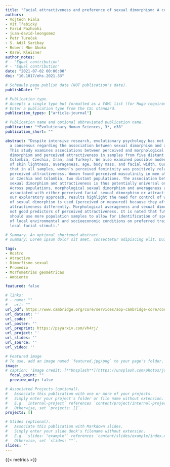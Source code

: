 ```yaml
---
title: "Facial attractiveness and preference of sexual dimorphism: A comparison across five populations"
authors:
- Vojtěch Fiala
- Vít Třebický
- Farid Pazhoohi
- juan-david-leongomez
- Petr Tureček
- S. Adil Saribay
- Robert Mbe Akoko
- Karel Kleisner
author_notes:
# - "Equal contribution"
# - "Equal contribution"
date: "2021-07-02 00:00:00"
doi: "10.1017/ehs.2021.33"

# Schedule page publish date (NOT publication's date).
publishDate: ""

# Publication type.
# Accepts a single type but formatted as a YAML list (for Hugo requirements).
# Enter a publication type from the CSL standard.
publication_types: ["article-journal"]

# Publication name and optional abbreviated publication name.
publication: "*Evolutionary Human Sciences, 3*, e38"
publication_short: ""

abstract: "Despite intensive research, evolutionary psychology has not yet reached
  a consensus regarding the association between sexual dimorphism and attractiveness.
  This study examines associations between perceived and morphological facial sexual
  dimorphism and perceived attractiveness in samples from five distant countries (Cameroon,
  Colombia, Czechia, Iran, and Turkey). We also examined possible moderating effects
  of skin lightness, averageness, age, body mass, and facial width. Our results suggest
  that in all samples, women’s perceived femininity was positively related to their
  perceived attractiveness. Women found perceived masculinity in men attractive only
  in Czechia and Colombia, two distant populations. The association between perceived
  sexual dimorphism and attractiveness is thus potentially universal only for women.
  Across populations, morphological sexual dimorphism and averageness are not universally
  associated with either perceived facial sexual dimorphism or attractiveness. With
  our exploratory approach, results highlight the need for control of which measure
  of sexual dimorphism is used (perceived or measured) because they affect perceived
  attractiveness differently. Morphological averageness and sexual dimorphism are
  not good predictors of perceived attractiveness. It is noted that future studies
  should use more population samples to allow for identification of specific effects
  of local environmental and socioeconomic conditions on preferred traits in unmanipulated
  local facial stimuli."

# Summary. An optional shortened abstract.
# summary: Lorem ipsum dolor sit amet, consectetur adipiscing elit. Duis posuere tellus ac convallis placerat.

tags:
- Rostro
- Atractivo
- Dimorfismo sexual
- Promedio
- Morfometrías geométricas
- Ambiente

featured: false

# links:
# - name: ""
#   url: ""
url_pdf: https://www.cambridge.org/core/services/aop-cambridge-core/content/view/855665E31FE47492B4F5356B5F34FE7F/S2513843X21000335a_hi.pdf/facial-attractiveness-and-preference-of-sexual-dimorphism-a-comparison-across-five-populations.pdf
url_dataset: ''
url_code: ''
url_poster: ''
url_preprint: https://psyarxiv.com/vh4rj/
url_project: ''
url_slides: ''
url_source: ''
url_video: ''

# Featured image
# To use, add an image named `featured.jpg/png` to your page's folder. 
image:
# caption: 'Image credit: [**Unsplash**](https://unsplash.com/photos/jdD8gXaTZsc)'
  focal_point: ""
  preview_only: false

# Associated Projects (optional).
#   Associate this publication with one or more of your projects.
#   Simply enter your project's folder or file name without extension.
#   E.g. `internal-project` references `content/project/internal-project/index.md`.
#   Otherwise, set `projects: []`.
projects: []

# Slides (optional).
#   Associate this publication with Markdown slides.
#   Simply enter your slide deck's filename without extension.
#   E.g. `slides: "example"` references `content/slides/example/index.md`.
#   Otherwise, set `slides: ""`.
slides: ''
---
```

{{< metrics >}}
